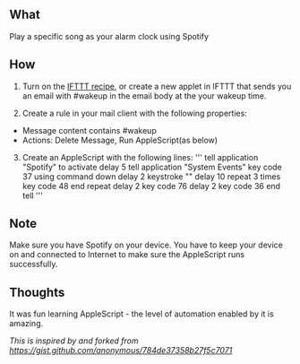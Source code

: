 ## What
Play a specific song as your alarm clock using Spotify

## How
1. Turn on the [IFTTT recipe](https://ifttt.com/recipes/283707-spotify-alarm-clock), or create a new applet in IFTTT that sends you an email with #wakeup in the email body at the your wakeup time.

2. Create a rule in your mail client with the following properties:
- Message content contains #wakeup
- Actions: Delete Message, Run AppleScript(as below)

3. Create an AppleScript with the following lines:
'''
tell application "Spotify" to activate
delay 5
tell application "System Events"
	key code 37 using command down
	delay 2
	keystroke "<name and artist of the song>"
	delay 10
	repeat 3 times
		key code 48
	end repeat
	delay 2
	key code 76
	delay 2
	key code 36
end tell
'''

## Note
Make sure you have Spotify on your device.
You have to keep your device on and connected to Internet to make sure the AppleScript runs successfully.


## Thoughts
It was fun learning AppleScript - the level of automation enabled by it is amazing.

*This is inspired by and forked from https://gist.github.com/anonymous/784de37358b27f5c7071*
